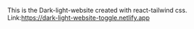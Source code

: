 This is the Dark-light-website created with react-tailwind css.
Link:https://dark-light-website-toggle.netlify.app
